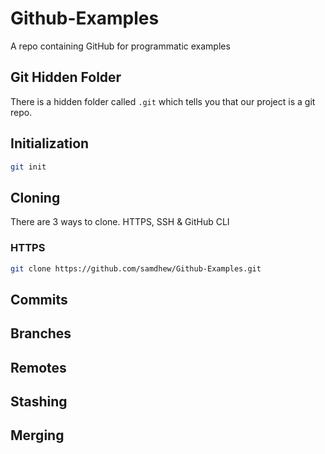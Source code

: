 # Github-Examples
A repo containing GitHub for programmatic examples

## Git Hidden Folder
There is a hidden folder called `.git` which tells you that our project is a git repo.

## Initialization

```sh
git init
```

## Cloning
There are 3 ways to clone. HTTPS, SSH & GitHub CLI

### HTTPS

```sh
git clone https://github.com/samdhew/Github-Examples.git
```

## Commits

## Branches

## Remotes

## Stashing

## Merging